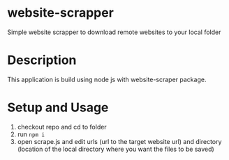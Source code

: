 # website-scrapper

Simple website scrapper to download remote websites to your local folder

# Description

This application is build using node js with website-scraper package. 

# Setup and Usage

1. checkout repo and cd to folder 
2. run `npm i`
3. open scrape.js and edit urls (url to the target website url) and directory (location of the local directory where you want the files to be saved)
